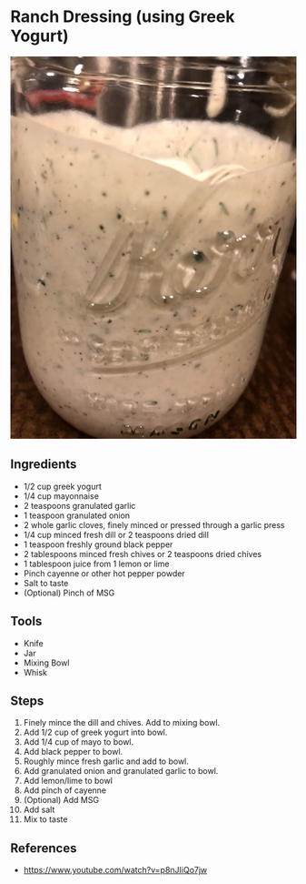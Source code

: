 Ranch Dressing (using Greek Yogurt)
======

![alt text](images/ranch-jar.jpg "Jar of homemade ranch")

## Ingredients
* 1/2 cup greek yogurt
* 1/4 cup mayonnaise
* 2 teaspoons granulated garlic
* 1 teaspoon granulated onion
* 2 whole garlic cloves, finely minced or pressed through a garlic press
* 1/4 cup minced fresh dill or 2 teaspoons dried dill
* 1 teaspoon freshly ground black pepper
* 2 tablespoons minced fresh chives or 2 teaspoons dried chives
* 1 tablespoon juice from 1 lemon or lime
* Pinch cayenne or other hot pepper powder
* Salt to taste
* (Optional) Pinch of MSG

## Tools
* Knife
* Jar
* Mixing Bowl
* Whisk

## Steps
1. Finely mince the dill and chives. Add to mixing bowl.
1. Add 1/2 cup of greek yogurt into bowl.
1. Add 1/4 cup of mayo to bowl.
1. Add black pepper to bowl.
1. Roughly mince fresh garlic and add to bowl.
1. Add granulated onion and granulated garlic to bowl.
1. Add lemon/lime to bowl
1. Add pinch of cayenne
1. (Optional) Add MSG
1. Add salt
1. Mix to taste

## References
* https://www.youtube.com/watch?v=p8nJIiQo7jw
